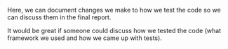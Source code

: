 Here, we can document changes we make to how we test the code so we can 
discuss them in the final report.

It would be great if someone could discuss how we tested the code (what framework we used and how we came up with tests).